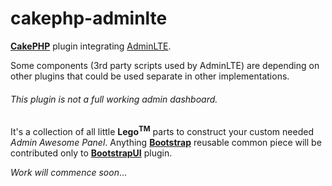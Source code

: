 # cakephp-adminlte
[__CakePHP__](http://cakephp.org/) plugin integrating [AdminLTE](https://almsaeedstudio.com/).

Some components (3rd party scripts used by AdminLTE) are depending on other plugins that could be used separate in other implementations.

###### This plugin is not a full working admin dashboard.

It's a collection of all little __Lego<sup>TM</sup>__ parts to construct your custom needed _Admin Awesome Panel_.
Anything [__Bootstrap__](http://getbootstrap.com) reusable common piece will be contributed only to [__BootstrapUI__](https://github.com/FriendsOfCake/bootstrap-ui) plugin.

_Work will commence soon_...
